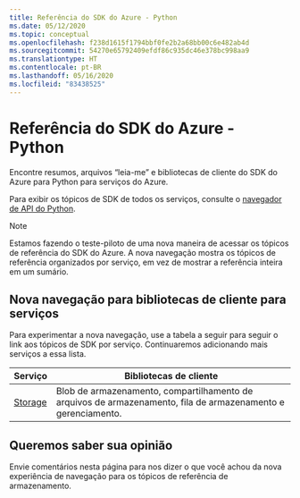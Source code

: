 ```yaml
---
title: Referência do SDK do Azure - Python
ms.date: 05/12/2020
ms.topic: conceptual
ms.openlocfilehash: f238d1615f1794bbf0fe2b2a68bb00c6e482ab4d
ms.sourcegitcommit: 54270e65792409efdf86c935dc46e378bc998aa9
ms.translationtype: HT
ms.contentlocale: pt-BR
ms.lasthandoff: 05/16/2020
ms.locfileid: "83438525"
---
```

# <a name="azure-sdk-reference---python"></a>Referência do SDK do Azure - Python

Encontre resumos, arquivos “leia-me” e bibliotecas de cliente do SDK do Azure para Python para serviços do Azure.
 
Para exibir os tópicos de SDK de todos os serviços, consulte o [navegador de API do Python](https://docs.microsoft.com/python/api/?view=azure-python). 

> [!NOTE]
> Estamos fazendo o teste-piloto de uma nova maneira de acessar os tópicos de referência do SDK do Azure. A nova navegação mostra os tópicos de referência organizados por serviço, em vez de mostrar a referência inteira em um sumário.

## <a name="new-navigation-to-client-libraries-for-services"></a>Nova navegação para bibliotecas de cliente para serviços

Para experimentar a nova navegação, use a tabela a seguir para seguir o link aos tópicos de SDK por serviço.  Continuaremos adicionando mais serviços a essa lista.

| Serviço | Bibliotecas de cliente |
| ---- | ---- |
| [Storage](/azure/developer/python/sdk/storage/overview) | Blob de armazenamento, compartilhamento de arquivos de armazenamento, fila de armazenamento e gerenciamento. |

## <a name="we-want-to-hear-from-you"></a>Queremos saber sua opinião

Envie comentários nesta página para nos dizer o que você achou da nova experiência de navegação para os tópicos de referência de armazenamento.
